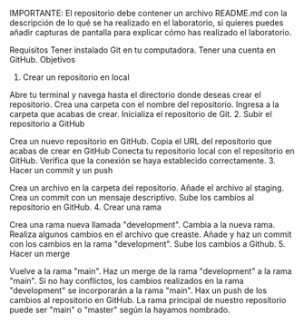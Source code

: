 IMPORTANTE: El repositorio debe contener un archivo README.md con la descripción de lo qué se ha realizado en el laboratorio, si quieres puedes añadir capturas de pantalla para explicar cómo has realizado el laboratorio.

Requisitos
Tener instalado Git en tu computadora.
Tener una cuenta en GitHub.
Objetivos

1. Crear un repositorio en local

Abre tu terminal y navega hasta el directorio donde deseas crear el repositorio.
Crea una carpeta con el nombre del repositorio.
Ingresa a la carpeta que acabas de crear.
Inicializa el repositorio de Git. 2. Subir el repositorio a GitHub

Crea un nuevo repositorio en GitHub.
Copia el URL del repositorio que acabas de crear en GitHub
Conecta tu repositorio local con el repositorio en GitHub.
Verifica que la conexión se haya establecido correctamente. 3. Hacer un commit y un push

Crea un archivo en la carpeta del repositorio.
Añade el archivo al staging.
Crea un commit con un mensaje descriptivo.
Sube los cambios al repositorio en GitHub. 4. Crear una rama

Crea una rama nueva llamada "development".
Cambia a la nueva rama.
Realiza algunos cambios en el archivo que creaste.
Añade y haz un commit con los cambios en la rama "development".
Sube los cambios a Github. 5. Hacer un merge

Vuelve a la rama "main".
Haz un merge de la rama "development" a la rama "main".
Si no hay conflictos, los cambios realizados en la rama "development" se incorporarán a la rama "main".
Hax un push de los cambios al repositorio en GitHub.
La rama principal de nuestro repositorio puede ser "main" o "master" según la hayamos nombrado.

